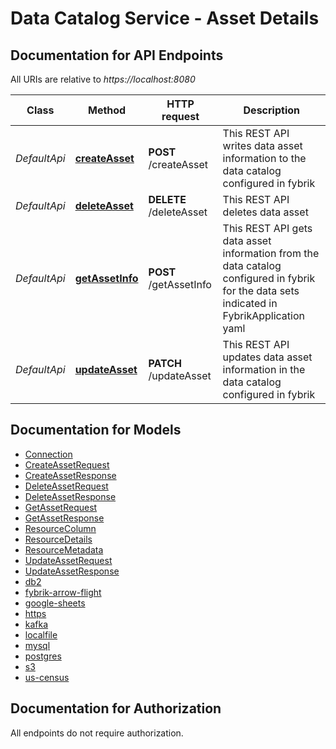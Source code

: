 # Data Catalog Service - Asset Details

<a name="documentation-for-api-endpoints"></a>
## Documentation for API Endpoints

All URIs are relative to *https://localhost:8080*

Class | Method | HTTP request | Description
------------ | ------------- | ------------- | -------------
*DefaultApi* | [**createAsset**](Apis/DefaultApi.md#createasset) | **POST** /createAsset | This REST API writes data asset information to the data catalog configured in fybrik
*DefaultApi* | [**deleteAsset**](Apis/DefaultApi.md#deleteasset) | **DELETE** /deleteAsset | This REST API deletes data asset
*DefaultApi* | [**getAssetInfo**](Apis/DefaultApi.md#getassetinfo) | **POST** /getAssetInfo | This REST API gets data asset information from the data catalog configured in fybrik for the data sets indicated in FybrikApplication yaml
*DefaultApi* | [**updateAsset**](Apis/DefaultApi.md#updateasset) | **PATCH** /updateAsset | This REST API updates data asset information in the data catalog configured in fybrik


<a name="documentation-for-models"></a>
## Documentation for Models

 - [Connection](Models/Connection.md)
 - [CreateAssetRequest](Models/CreateAssetRequest.md)
 - [CreateAssetResponse](Models/CreateAssetResponse.md)
 - [DeleteAssetRequest](Models/DeleteAssetRequest.md)
 - [DeleteAssetResponse](Models/DeleteAssetResponse.md)
 - [GetAssetRequest](Models/GetAssetRequest.md)
 - [GetAssetResponse](Models/GetAssetResponse.md)
 - [ResourceColumn](Models/ResourceColumn.md)
 - [ResourceDetails](Models/ResourceDetails.md)
 - [ResourceMetadata](Models/ResourceMetadata.md)
 - [UpdateAssetRequest](Models/UpdateAssetRequest.md)
 - [UpdateAssetResponse](Models/UpdateAssetResponse.md)
 - [db2](Models/db2.md)
 - [fybrik-arrow-flight](Models/fybrik-arrow-flight.md)
 - [google-sheets](Models/google-sheets.md)
 - [https](Models/https.md)
 - [kafka](Models/kafka.md)
 - [localfile](Models/localfile.md)
 - [mysql](Models/mysql.md)
 - [postgres](Models/postgres.md)
 - [s3](Models/s3.md)
 - [us-census](Models/us-census.md)


<a name="documentation-for-authorization"></a>
## Documentation for Authorization

All endpoints do not require authorization.
